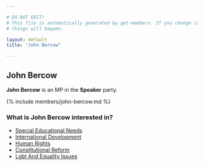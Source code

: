 ```yaml
---

# DO NOT EDIT!
# This file is automatically generated by get-members. If you change it, bad
# things will happen.

layout: default
title: "John Bercow"

---
```


## John Bercow

**John Bercow** is an MP in the **Speaker** party.

{% include members/john-bercow.md %}

### What is John Bercow interested in?


* [Special Educational Needs](/interests/special-educational-needs.html)
* [International Development](/interests/international-development.html)
* [Human Rights](/interests/human-rights.html)
* [Constitutional Reform](/interests/constitutional-reform.html)
* [Lgbt And Equality Issues](/interests/lgbt-and-equality-issues.html)

